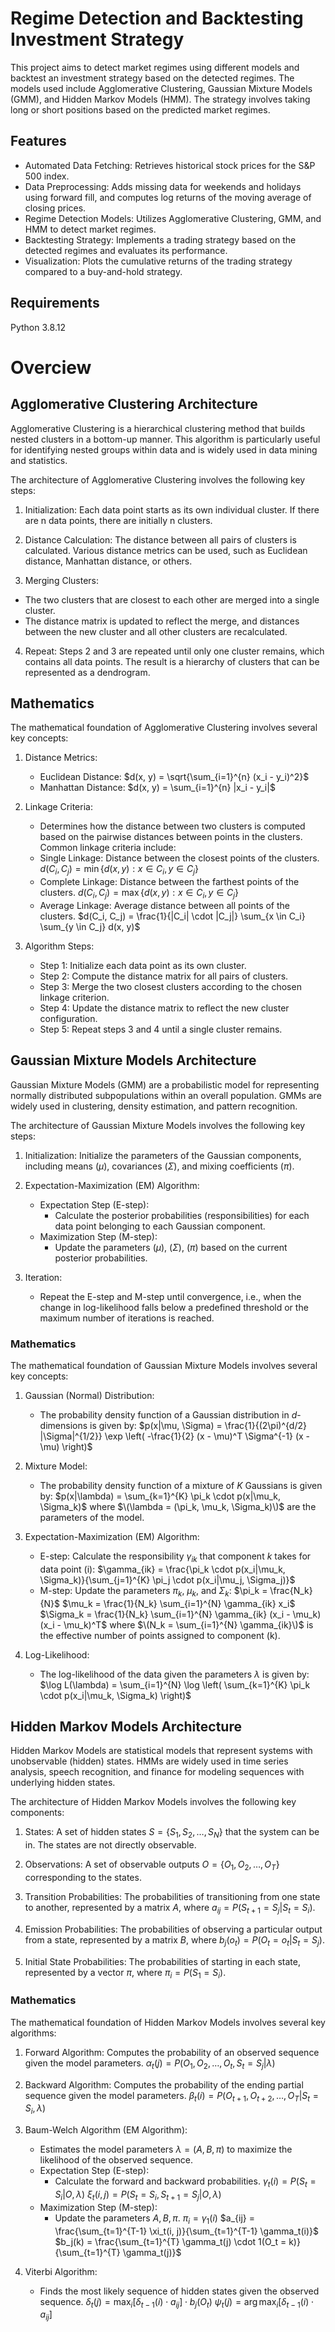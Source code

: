 # Regime Detection and Backtesting Investment Strategy

This project aims to detect market regimes using different models and backtest an investment strategy based on the detected regimes. The models used include Agglomerative Clustering, Gaussian Mixture Models (GMM), and Hidden Markov Models (HMM). The strategy involves taking long or short positions based on the predicted market regimes.

## Features

* Automated Data Fetching: Retrieves historical stock prices for the S&P 500 index.
* Data Preprocessing: Adds missing data for weekends and holidays using forward fill, and computes log returns of the moving average of closing prices.
* Regime Detection Models: Utilizes Agglomerative Clustering, GMM, and HMM to detect market regimes.
* Backtesting Strategy: Implements a trading strategy based on the detected regimes and evaluates its performance.
* Visualization: Plots the cumulative returns of the trading strategy compared to a buy-and-hold strategy.

## Requirements

Python 3.8.12

# Overciew
## Agglomerative Clustering Architecture

Agglomerative Clustering is a hierarchical clustering method that builds nested clusters in a bottom-up manner. This algorithm is particularly useful for identifying nested groups within data and is widely used in data mining and statistics.

The architecture of Agglomerative Clustering involves the following key steps:

1. Initialization:
Each data point starts as its own individual cluster. If there are n data points, there are initially n clusters.

2. Distance Calculation:
The distance between all pairs of clusters is calculated. Various distance metrics can be used, such as Euclidean distance, Manhattan distance, or others.

3. Merging Clusters:
* The two clusters that are closest to each other are merged into a single cluster.
* The distance matrix is updated to reflect the merge, and distances between the new cluster and all other clusters are recalculated.

4. Repeat:
Steps 2 and 3 are repeated until only one cluster remains, which contains all data points. The result is a hierarchy of clusters that can be represented as a dendrogram.

## Mathematics

The mathematical foundation of Agglomerative Clustering involves several key concepts:

1. Distance Metrics:
    - Euclidean Distance:
      $d(x, y) = \sqrt{\sum_{i=1}^{n} (x_i - y_i)^2}$
    - Manhattan Distance:
      $d(x, y) = \sum_{i=1}^{n} |x_i - y_i|$
    
2. Linkage Criteria:
    - Determines how the distance between two clusters is computed based on the pairwise distances between points in the clusters. Common linkage criteria include:
    - Single Linkage: Distance between the closest points of the clusters.
      $d(C_i, C_j) = \min \{ d(x, y) : x \in C_i, y \in C_j \}$
    - Complete Linkage: Distance between the farthest points of the clusters.
      $d(C_i, C_j) = \max \{ d(x, y) : x \in C_i, y \in C_j \}$
    - Average Linkage: Average distance between all points of the clusters.
      $d(C_i, C_j) = \frac{1}{|C_i| \cdot |C_j|} \sum_{x \in C_i} \sum_{y \in C_j} d(x, y)$

3. Algorithm Steps:
    - Step 1: Initialize each data point as its own cluster.
    - Step 2: Compute the distance matrix for all pairs of clusters.
    - Step 3: Merge the two closest clusters according to the chosen linkage criterion.
    - Step 4: Update the distance matrix to reflect the new cluster configuration.
    - Step 5: Repeat steps 3 and 4 until a single cluster remains.

## Gaussian Mixture Models Architecture

Gaussian Mixture Models (GMM) are a probabilistic model for representing normally distributed subpopulations within an overall population. GMMs are widely used in clustering, density estimation, and pattern recognition.

The architecture of Gaussian Mixture Models involves the following key steps:

1. Initialization: Initialize the parameters of the Gaussian components, including means ($\mu$), covariances ($\Sigma$), and mixing coefficients ($\pi$).

2. Expectation-Maximization (EM) Algorithm:
    - Expectation Step (E-step):
        - Calculate the posterior probabilities (responsibilities) for each data point belonging to each Gaussian component.
    - Maximization Step (M-step):
        - Update the parameters ($\mu$), ($\Sigma$), ($\pi$) based on the current posterior probabilities.

3. Iteration:
    - Repeat the E-step and M-step until convergence, i.e., when the change in log-likelihood falls below a predefined threshold or the maximum number of iterations is reached.

### Mathematics

The mathematical foundation of Gaussian Mixture Models involves several key concepts:

1. Gaussian (Normal) Distribution:
    - The probability density function of a Gaussian distribution in $d$-dimensions is given by:
      $p(x|\mu, \Sigma) = \frac{1}{(2\pi)^{d/2} |\Sigma|^{1/2}} \exp \left( -\frac{1}{2} (x - \mu)^T \Sigma^{-1} (x - \mu) \right)$
      
2. Mixture Model:
    - The probability density function of a mixture of $K$ Gaussians is given by:
      $p(x|\lambda) = \sum_{k=1}^{K} \pi_k \cdot p(x|\mu_k, \Sigma_k)$
      where $\(\lambda = (\pi_k, \mu_k, \Sigma_k)\)$ are the parameters of the model.

3. Expectation-Maximization (EM) Algorithm:
    - E-step: Calculate the responsibility $\gamma_{ik}$ that component $k$ takes for data point \(i\):
      $\gamma_{ik} = \frac{\pi_k \cdot p(x_i|\mu_k, \Sigma_k)}{\sum_{j=1}^{K} \pi_j \cdot p(x_i|\mu_j, \Sigma_j)}$
    - M-step: Update the parameters $\pi_k$, $\mu_k$, and $\Sigma_k$:
      $\pi_k = \frac{N_k}{N}$
      $\mu_k = \frac{1}{N_k} \sum_{i=1}^{N} \gamma_{ik} x_i$
      $\Sigma_k = \frac{1}{N_k} \sum_{i=1}^{N} \gamma_{ik} (x_i - \mu_k)(x_i - \mu_k)^T$
      where $\(N_k = \sum_{i=1}^{N} \gamma_{ik}\)$ is the effective number of points assigned to component \(k\).

4. Log-Likelihood:
    - The log-likelihood of the data given the parameters $\lambda$ is given by:
      $\log L(\lambda) = \sum_{i=1}^{N} \log \left( \sum_{k=1}^{K} \pi_k \cdot p(x_i|\mu_k, \Sigma_k) \right)$

## Hidden Markov Models Architecture

Hidden Markov Models are statistical models that represent systems with unobservable (hidden) states. HMMs are widely used in time series analysis, speech recognition, and finance for modeling sequences with underlying hidden states.

The architecture of Hidden Markov Models involves the following key components:

1. States: A set of hidden states $S = \{S_1, S_2, \ldots, S_N\}$ that the system can be in. The states are not directly observable.

2. Observations: A set of observable outputs $O = \{O_1, O_2, \ldots, O_T\}$ corresponding to the states.

3. Transition Probabilities: The probabilities of transitioning from one state to another, represented by a matrix $A$, where $a_{ij} = P(S_{t+1} = S_j | S_t = S_i)$.

4. Emission Probabilities: The probabilities of observing a particular output from a state, represented by a matrix $B$, where $b_{j}(o_t) = P(O_t = o_t | S_t = S_j)$.

5. Initial State Probabilities: The probabilities of starting in each state, represented by a vector $\pi$, where $\pi_i = P(S_1 = S_i)$.

### Mathematics

The mathematical foundation of Hidden Markov Models involves several key algorithms:

1. Forward Algorithm: Computes the probability of an observed sequence given the model parameters.
      $\alpha_t(j) = P(O_1, O_2, \ldots, O_t, S_t = S_j | \lambda)$
      
2. Backward Algorithm: Computes the probability of the ending partial sequence given the model parameters.
      $\beta_t(i) = P(O_{t+1}, O_{t+2}, \ldots, O_T | S_t = S_i, \lambda)$
      
3. Baum-Welch Algorithm (EM Algorithm):
    - Estimates the model parameters $\lambda = (A, B, \pi)$ to maximize the likelihood of the observed sequence.
    - Expectation Step (E-step):
        - Calculate the forward and backward probabilities.
      $\gamma_t(i) = P(S_t = S_i | O, \lambda)$
      $\xi_t(i, j) = P(S_t = S_i, S_{t+1} = S_j | O, \lambda)$
    - Maximization Step (M-step):
        - Update the parameters $A, B, \pi$.
      $\pi_i = \gamma_1(i)$
      $a_{ij} = \frac{\sum_{t=1}^{T-1} \xi_t(i, j)}{\sum_{t=1}^{T-1} \gamma_t(i)}$
      $b_j(k) = \frac{\sum_{t=1}^{T} \gamma_t(j) \cdot 1(O_t = k)}{\sum_{t=1}^{T} \gamma_t(j)}$
      
4. Viterbi Algorithm:
    - Finds the most likely sequence of hidden states given the observed sequence.
      $\delta_t(j) = \max_{i} [\delta_{t-1}(i) \cdot a_{ij}] \cdot b_j(O_t)$
      $\psi_t(j) = \arg\max_{i} [\delta_{t-1}(i) \cdot a_{ij}]$
      
